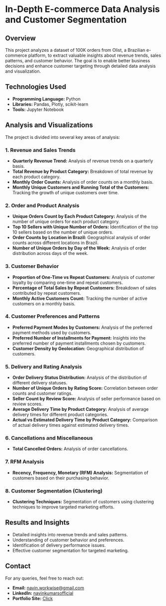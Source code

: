# In-Depth E-commerce Data Analysis and Customer Segmentation

## Overview
This project analyzes a dataset of 100K orders from Olist, a Brazilian e-commerce platform, to extract valuable insights about revenue trends, sales patterns, and customer behavior. The goal is to enable better business decisions and enhance customer targeting through detailed data analysis and visualization.

## Technologies Used
- **Programming Language:** Python
- **Libraries:** Pandas, Plotly, scikit-learn
- **Tools:** Jupyter Notebook

## Analysis and Visualizations
The project is divided into several key areas of analysis:

### 1. Revenue and Sales Trends
- **Quarterly Revenue Trend:** Analysis of revenue trends on a quarterly basis.
- **Total Revenue by Product Category:** Breakdown of total revenue by each product category.
- **Monthly Order Counts:** Analysis of order counts on a monthly basis.
- **Monthly Unique Customers and Running Total of the Customers:** Tracking the growth of unique customers over time.

### 2. Order and Product Analysis
- **Unique Orders Count by Each Product Category:** Analysis of the number of unique orders for each product category.
- **Top 10 Sellers with Unique Number of Orders:** Identification of the top 10 sellers based on the number of unique orders.
- **Order Counts by Location in Brazil:** Geographical analysis of order counts across different locations in Brazil.
- **Number of Unique Orders by Day of the Week:** Analysis of order distribution across days of the week.

### 3. Customer Behavior
- **Proportion of One-Time vs Repeat Customers:** Analysis of customer loyalty by comparing one-time and repeat customers.
- **Percentage of Total Sales by Repeat Customers:** Breakdown of sales contributed by repeat customers.
- **Monthly Active Customers Count:** Tracking the number of active customers on a monthly basis.

### 4. Customer Preferences and Patterns
- **Preferred Payment Modes by Customers:** Analysis of the preferred payment methods used by customers.
- **Preferred Number of Installments for Payment:** Insights into the preferred number of payment installments chosen by customers.
- **Customer Density by Geolocation:** Geographical distribution of customers.

### 5. Delivery and Rating Analysis
- **Order Delivery Status Distribution:** Analysis of the distribution of different delivery statuses.
- **Number of Unique Orders by Rating Score:** Correlation between order counts and customer ratings.
- **Seller Count by Review Score:** Analysis of seller performance based on review scores.
- **Average Delivery Time by Product Category:** Analysis of average delivery times for different product categories.
- **Actual vs Estimated Delivery Time by Product Category:** Comparison of actual delivery times against estimated delivery times.

### 6. Cancellations and Miscellaneous
- **Total Cancelled Orders:** Analysis of order cancellations.

### 7. RFM Analysis
- **Recency, Frequency, Monetary (RFM) Analysis:** Segmentation of customers based on their purchasing behavior.

### 8. Customer Segmentation (Clustering)
- **Clustering Techniques:** Segmentation of customers using clustering techniques to improve targeted marketing efforts.


## Results and Insights
- Detailed insights into revenue trends and sales patterns.
- Understanding of customer behavior and preferences.
- Identification of delivery performance issues.
- Effective customer segmentation for targeted marketing.


## Contact
For any queries, feel free to reach out:
- **Email:** navin.workwise@gmail.com
- **LinkedIn:** [navinkumarsofficial](https://www.linkedin.com/in/navinkumarsofficial)
- **Portfolio Site:** [Click](https://navinswork.wixsite.com/portfolio)
